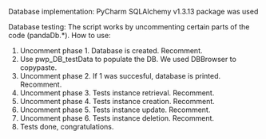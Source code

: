 Database implementation:
PyCharm SQLAlchemy v1.3.13 package was used

Database testing:
The script works by uncommenting certain parts of the code (pandaDb.*).
How to use:
1.	Uncomment phase 1. Database is created. Recomment.
2.	Use pwp_DB_testData to populate the DB. We used DBBrowser to copypaste.
3.	Uncomment phase 2. If 1 was succesful, database is printed. Recomment.
4.	Uncomment phase 3. Tests instance retrieval. Recomment.
5.	Uncomment phase 4. Tests instance creation. Recomment.
6.	Uncomment phase 5. Tests instance update. Recomment.
7.	Uncomment phase 6. Tests instance deletion. Recomment.
8.	Tests done, congratulations.
